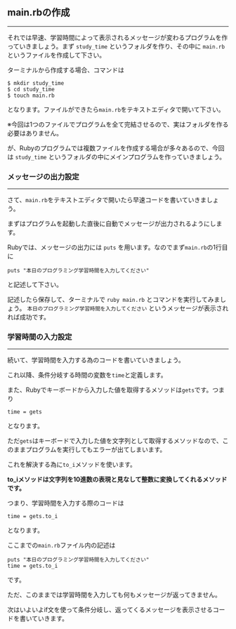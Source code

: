 ## main.rbの作成
****


それでは早速、学習時間によって表示されるメッセージが変わるプログラムを作っていきましょう。まず `study_time` というフォルダを作り、その中に
`main.rb` というファイルを作成して下さい。

ターミナルから作成する場合、コマンドは
```
$ mkdir study_time
$ cd study_time
$ touch main.rb
```
となります。ファイルができたら`main.rb`をテキストエディタで開いて下さい。

※今回は1つのファイルでプログラムを全て完結させるので、実はフォルダを作る必要はありません。

が、Rubyのプログラムでは複数ファイルを作成する場合が多々あるので、今回は `study_time` というフォルダの中にメインプログラムを作っていきましょう。  


### メッセージの出力設定
****

さて、`main.rb`をテキストエディタで開いたら早速コードを書いていきましょう。

まずはプログラムを起動した直後に自動でメッセージが出力されるようにします。

Rubyでは、メッセージの出力には `puts` を用います。なのでまず`main.rb`の1行目に

```
puts "本日のプログラミング学習時間を入力してください"
```
と記述して下さい。

記述したら保存して、ターミナルで `ruby main.rb` とコマンドを実行してみましょう。
`本日のプログラミング学習時間を入力してください`
というメッセージが表示されれば成功です。  


### 学習時間の入力設定
****

続いて、学習時間を入力する為のコードを書いていきましょう。

これ以降、条件分岐する時間の変数を`time`と定義します。

また、Rubyでキーボードから入力した値を取得するメソッドは`gets`です。つまり

`time = gets`

となります。


ただ`gets`はキーボードで入力した値を文字列として取得するメソッドなので、このままプログラムを実行してもエラーが出てしまいます。

これを解決する為に`to_i`メソッドを使います。

**to_iメソッドは文字列を10進数の表現と見なして整数に変換してくれるメソッドです。**


つまり、学習時間を入力する際のコードは

`time = gets.to_i`

となります。

ここまでの`main.rb`ファイル内の記述は

```
puts "本日のプログラミング学習時間を入力してください"
time = gets.to_i
```

です。


ただ、このままでは学習時間を入力しても何もメッセージが返ってきません。

次はいよいよif文を使って条件分岐し、返ってくるメッセージを表示させるコードを書いていきます。
